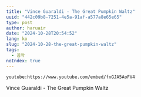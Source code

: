 ```yaml
---
title: "Vince Guaraldi - The Great Pumpkin Waltz"
uuid: "442c09b8-7251-4e5a-91af-a577a8e65e65"
type: post
author: haruair
date: "2024-10-28T20:54:52"
lang: ko
slug: "2024-10-28-the-great-pumpkin-waltz"
tags:
  - 음악
noIndex: true
---
```


`youtube:https://www.youtube.com/embed/fxGJA5AoFV4`

Vince Guaraldi - The Great Pumpkin Waltz

